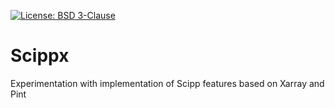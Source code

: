 [![License: BSD 3-Clause](https://img.shields.io/badge/License-BSD%203--Clause-blue.svg)](LICENSE)

# Scippx

Experimentation with implementation of Scipp features based on Xarray and Pint
